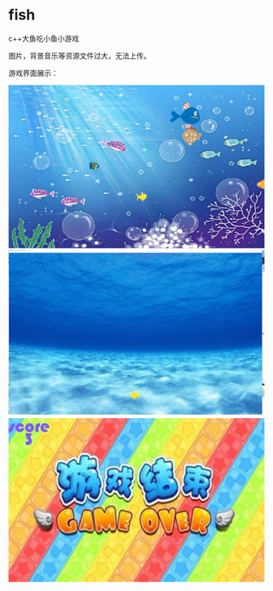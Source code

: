 # fish
c++大鱼吃小鱼小游戏

图片，背景音乐等资源文件过大，无法上传。

游戏界面展示：

![image](https://github.com/123miaomiao/fish/blob/img/img1.png)
![image](https://github.com/123miaomiao/fish/blob/img/img2.png)
![image](https://github.com/123miaomiao/fish/blob/img/img3.png)
